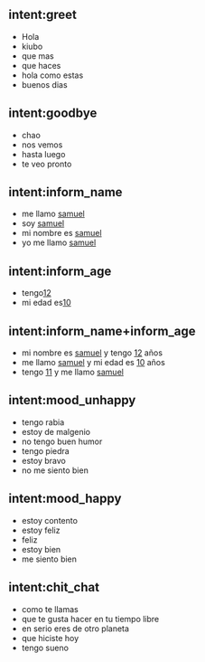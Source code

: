 ## intent:greet
- Hola
- kiubo
- que mas
- que haces
- hola como estas
- buenos dias

## intent:goodbye
- chao
- nos vemos
- hasta luego
- te veo pronto

## intent:inform_name
- me llamo [samuel](name)
- soy [samuel](name)
- mi nombre es [samuel](name)
- yo me llamo [samuel](name)


## intent:inform_age
- tengo[12](age)
- mi edad es[10](age)


## intent:inform_name+inform_age
- mi nombre es [samuel](name) y tengo [12](age) años
- me llamo [samuel](name) y mi edad es [10](age) años
- tengo [11](age) y me llamo [samuel](name)


## intent:mood_unhappy
- tengo rabia
- estoy de malgenio
- no tengo buen humor
- tengo piedra
- estoy bravo
- no me siento bien

## intent:mood_happy
- estoy contento
- estoy feliz
- feliz
- estoy bien
- me siento bien

## intent:chit_chat
- como te llamas
- que te gusta hacer en tu tiempo libre
- en serio eres de otro planeta
- que hiciste hoy
- tengo sueno
